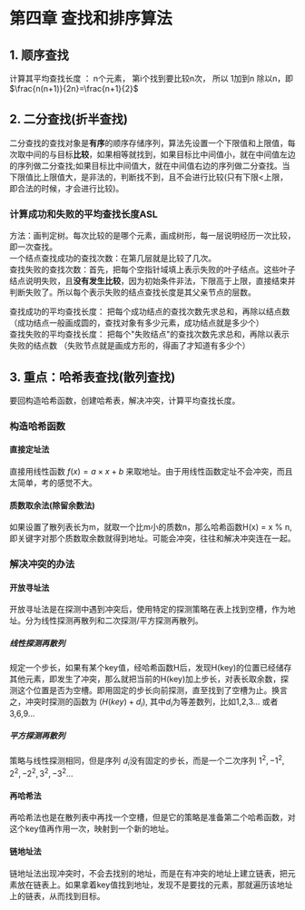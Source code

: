 # 第四章 查找和排序算法
## 1. 顺序查找
计算其平均查找长度 ： n个元素， 第i个找到要比较n次， 所以 1加到n 除以n，即 $\frac{n(n+1)}{2n}=\frac{n+1}{2}$
## 2. 二分查找(折半查找)
二分查找的查找对象是**有序**的顺序存储序列，算法先设置一个下限值和上限值，每次取中间的与目标**比较**，如果相等就找到，如果目标比中间值小，就在中间值左边的序列做二分查找;如果目标比中间值大，就在中间值右边的序列做二分查找。当下限值比上限值大，是非法的，判断找不到，且不会进行比较(只有下限<上限，即合法的时候，才会进行比较)。
### 计算成功和失败的平均查找长度ASL
方法：画判定树。每次比较的是哪个元素，画成树形，每一层说明经历一次比较，即一次查找。  
一个结点查找成功的查找次数：在第几层就是比较了几次。  
查找失败的查找次数：首先，把每个空指针域填上表示失败的叶子结点。这些叶子结点说明失败，且**没有发生比较**，因为初始条件非法，下限高于上限，直接结束并判断失败了。所以每个表示失败的结点查找长度是其父亲节点的层数。

查找成功的平均查找长度： 把每个成功结点的查找次数先求总和，再除以结点数  （成功结点一般画成圆的，查找对象有多少元素，成功结点就是多少个）   
查找失败的平均查找长度： 把每个"失败结点"的查找次数先求总和，再除以表示失败的结点数  （失败节点就是画成方形的，得画了才知道有多少个）  

## 3. 重点：哈希表查找(散列查找)
要回构造哈希函数，创建哈希表，解决冲突，计算平均查找长度。
### 构造哈希函数
#### 直接定址法
直接用线性函数 $f(x)=a \times x+b$ 来取地址。由于用线性函数定址不会冲突，而且太简单，考的感觉不大。
#### 质数取余法(除留余数法)
如果设置了散列表长为m，就取一个比m小的质数n，那么哈希函数H(x) = x % n, 即关键字对那个质数取余数就得到地址。可能会冲突，往往和解决冲突连在一起。
### 解决冲突的办法
#### 开放寻址法
开放寻址法是在探测中遇到冲突后，使用特定的探测策略在表上找到空槽，作为地址。分为线性探测再散列和二次探测/平方探测再散列。
##### 线性探测再散列
规定一个步长，如果有某个key值，经哈希函数H后，发现H(key)的位置已经储存其他元素，即发生了冲突，那么就把当前的H(key)加上步长，对表长取余数，探测这个位置是否为空槽。即用固定的步长向前探测，直至找到了空槽为止。换言之，冲突时探测的函数为 $(H(key)+d_i)%m$, 其中$d_i$为等差数列，比如1,2,3... 或者3,6,9...
##### 平方探测再散列
策略与线性探测相同，但是序列 $d_i$没有固定的步长，而是一个二次序列 $1^2,-1^2,2^2,-2^2,3^2,-3^2...$
#### 再哈希法
再哈希法也是在散列表中再找一个空槽，但是它的策略是准备第二个哈希函数，对这个key值再作用一次，映射到一个新的地址。
#### 链地址法
链地址法出现冲突时，不会去找别的地址，而是在有冲突的地址上建立链表，把元素放在链表上。如果拿着key值找到地址，发现不是要找的元素，那就遍历该地址上的链表，从而找到目标。


